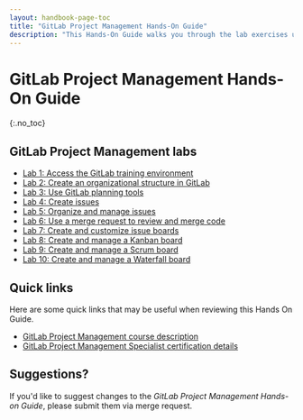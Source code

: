 ```yaml
---
layout: handbook-page-toc
title: "GitLab Project Management Hands-On Guide"
description: "This Hands-On Guide walks you through the lab exercises used in the GitLab Project Management course."
---
```

# GitLab Project Management Hands-On Guide
{:.no_toc}

## GitLab Project Management labs

* [Lab 1: Access the GitLab training environment](/handbook/customer-success/professional-services-engineering/education-services/gitlabpmhandsonlab1.html)
* [Lab 2: Create an organizational structure in GitLab](/handbook/customer-success/professional-services-engineering/education-services/gitlabpmhandsonlab2.html)
* [Lab 3: Use GitLab planning tools](/handbook/customer-success/professional-services-engineering/education-services/gitlabpmhandsonlab3.html)
* [Lab 4: Create issues](/handbook/customer-success/professional-services-engineering/education-services/gitlabpmhandsonlab4.html)
* [Lab 5: Organize and manage issues](/handbook/customer-success/professional-services-engineering/education-services/gitlabpmhandsonlab5.html)
* [Lab 6: Use a merge request to review and merge code](/handbook/customer-success/professional-services-engineering/education-services/gitlabpmhandsonlab6.html)
* [Lab 7: Create and customize issue boards](/handbook/customer-success/professional-services-engineering/education-services/gitlabpmhandsonlab7.html)
* [Lab 8: Create and manage a Kanban board](/handbook/customer-success/professional-services-engineering/education-services/gitlabpmhandsonlab8.html)
* [Lab 9: Create and manage a Scrum board](/handbook/customer-success/professional-services-engineering/education-services/gitlabpmhandsonlab9.html)
* [Lab 10: Create and manage a Waterfall board](/handbook/customer-success/professional-services-engineering/education-services/gitlabpmhandsonlab10.html)

## Quick links

Here are some quick links that may be useful when reviewing this Hands On Guide.

* [GitLab Project Management course description](/services/education/pm/)
* [GitLab Project Management Specialist certification details](/services/education/gitlab-project-management-associate/)

## Suggestions?

If you'd like to suggest changes to the *GitLab Project Management Hands-on Guide*, please submit them via merge request.
